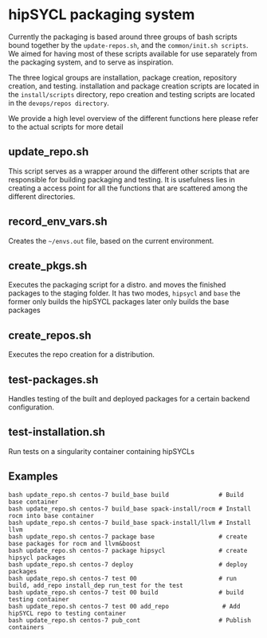 # hipSYCL packaging system

Currently the packaging is based around three groups of bash scripts bound together by the `update-repos.sh`, and the `common/init.sh scripts`. We aimed for having most of these scripts available for use separately from the packaging system, and to serve as inspiration.

The three logical groups are installation, package creation, repository creation, and testing. installation and package creation scripts are located in the `install/scripts` directory, repo creation and testing scripts are located in the `devops/repos directory`.

We provide a high level overview of the different functions here please refer to the actual scripts for more detail

## update_repo.sh

This script serves as a wrapper around the different other scripts that are responsible for building packaging and testing. It is usefulness lies in creating a access point for all the functions that are scattered among the different directories.

## record_env_vars.sh

Creates the `~/envs.out` file, based on the current environment.

## create_pkgs.sh

Executes the packaging script for a distro. and moves the finished packages to the staging folder. It has two modes, `hipsycl` and `base` the former only builds the hipSYCL packages later only builds the base packages

## create_repos.sh

Executes the repo creation for a distribution.

## test-packages.sh

Handles testing of the built and deployed packages for a certain backend configuration.

## test-installation.sh

Run tests on a singularity container containing hipSYCLs

## Examples

```
bash update_repo.sh centos-7 build_base build              # Build base container
bash update_repo.sh centos-7 build_base spack-install/rocm # Install rocm into base container
bash update_repo.sh centos-7 build_base spack-install/llvm # Install llvm
bash update_repo.sh centos-7 package base                  # create base packages for rocm and llvm&boost
bash update_repo.sh centos-7 package hipsycl               # create hipsycl packages
bash update_repo.sh centos-7 deploy                        # deploy packages
bash update_repo.sh centos-7 test 00                       # run build, add_repo install_dep run_test for the test
bash update_repo.sh centos-7 test 00 build                 # build testing container
bash update_repo.sh centos-7 test 00 add_repo               # Add hipSYCL repo to testing container
bash update_repo.sh centos-7 pub_cont                      # Publish containers 
```


 
